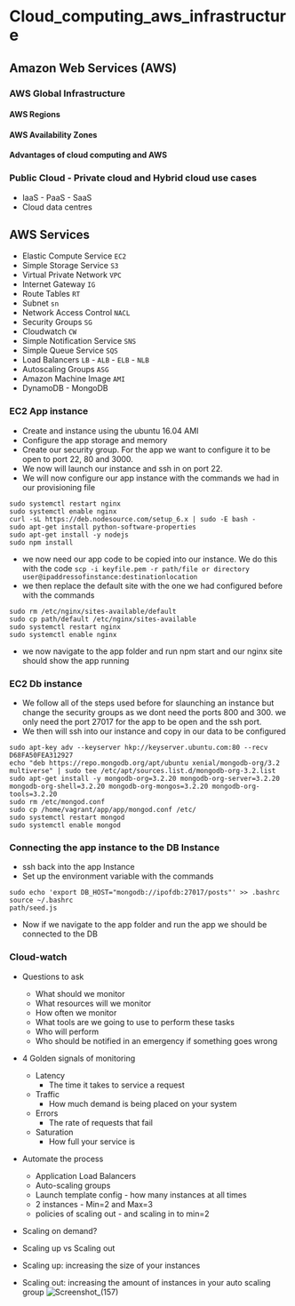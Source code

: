 # Cloud_computing_aws_infrastructure
## Amazon Web Services (AWS)
### AWS Global Infrastructure
#### AWS Regions
#### AWS Availability Zones
#### Advantages of cloud computing and AWS

### Public Cloud - Private cloud and Hybrid cloud use cases
- IaaS - PaaS - SaaS
- Cloud data centres

## AWS Services
- Elastic Compute Service `EC2`
- Simple Storage Service `S3`
- Virtual Private Network `VPC`
- Internet Gateway `IG`
- Route Tables `RT`
- Subnet `sn`
- Network Access Control `NACL`
- Security Groups `SG`
- Cloudwatch `CW`
- Simple Notification Service `SNS`
- Simple Queue Service `SQS`
- Load Balancers `LB` - `ALB` - `ELB` - `NLB`
- Autoscaling Groups `ASG`
- Amazon Machine Image `AMI`
- DynamoDB - MongoDB

### EC2 App instance
- Create and instance using the ubuntu 16.04 AMI
- Configure the app storage and memory
- Create our security group. For the app we want to configure it to be open to port 22, 80 and 3000.
- We now will launch our instance and ssh in on port 22.
- We will now configure our app instance with the commands we had in our provisioning file
```
sudo systemctl restart nginx
sudo systemctl enable nginx
curl -sL https://deb.nodesource.com/setup_6.x | sudo -E bash -
sudo apt-get install python-software-properties
sudo apt-get install -y nodejs
sudo npm install
```
- we now need our app code to be copied into our instance. We do this with the code `scp -i keyfile.pem -r path/file or directory user@ipaddressofinstance:destinationlocation`
- we then replace the default site with the one we had configured before with the commands

```
sudo rm /etc/nginx/sites-available/default
sudo cp path/default /etc/nginx/sites-available
sudo systemctl restart nginx
sudo systemctl enable nginx
```
- we now navigate to the app folder and run npm start and our nginx site should show the app running

### EC2 Db instance
- We follow all of the steps used before for slaunching an instance but change the security groups as we dont need the ports 800 and 300. we only need the port 27017 for the app to be open and the ssh port.
- We then will ssh into our instance and copy in our data to be configured
```
sudo apt-key adv --keyserver hkp://keyserver.ubuntu.com:80 --recv D68FA50FEA312927
echo "deb https://repo.mongodb.org/apt/ubuntu xenial/mongodb-org/3.2 multiverse" | sudo tee /etc/apt/sources.list.d/mongodb-org-3.2.list
sudo apt-get install -y mongodb-org=3.2.20 mongodb-org-server=3.2.20 mongodb-org-shell=3.2.20 mongodb-org-mongos=3.2.20 mongodb-org-tools=3.2.20
sudo rm /etc/mongod.conf
sudo cp /home/vagrant/app/app/mongod.conf /etc/
sudo systemctl restart mongod
sudo systemctl enable mongod

```

### Connecting the app instance to the DB Instance
- ssh back into the app Instance
- Set up the environment variable with the commands
```
sudo echo 'export DB_HOST="mongodb://ipofdb:27017/posts"' >> .bashrc
source ~/.bashrc
path/seed.js
```
- Now if we navigate to the app folder and run the app we should be connected to the DB


### Cloud-watch
- Questions to ask
  - What should we monitor
  - What resources will we monitor
  - How often we monitor
  - What tools are we going to use to perform these tasks
  - Who will perform  
  - Who should be notified  in an emergency if something goes wrong
- 4 Golden signals of monitoring
  - Latency
    - The time it takes to service a request
  - Traffic
    - How much demand is being placed on your system
  - Errors
    - The rate of requests that fail
  - Saturation
    - How full your service is
- Automate the process
  - Application Load Balancers
  - Auto-scaling groups
  - Launch template config - how many instances at all times
  - 2 instances - Min=2 and Max=3
  - policies of scaling out - and scaling in to min=2

- Scaling on demand?
 - Scaling up vs Scaling out
 - Scaling up: increasing the size of your instances
 - Scaling out: increasing the amount of instances in your auto scaling group
![Screenshot_(157)](https://user-images.githubusercontent.com/89383713/141775549-e8e45d87-942a-480f-bc68-49b021e52cce.png)
